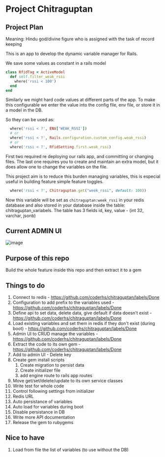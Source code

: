 # Project Chitraguptan

## Project Plan

Meaning: Hindu god/divine figure who is assigned with the task of record keeping

This is an app to develop the dynamic variable manager for Rails.

We save some values as constant in a rails model

``` rb
class RfidTag < ActiveModel
  def self.filter_weak_rssi
    where('rssi < 100')
  end
end
```

Similarly we might hard code values at different parts of the app. To make this
configurable we enter the value into the config file, env file, or store it in
a model in the DB.

So they can be used as:

```rb
  where('rssi < ?', ENV['WEAK_RSSI'])
  # or
  where('rssi < ?', Rails.configuration.custom_config.weak_rssi)
  # or
  where('rssi < ?', RfidSetting.first.weak_rssi)
```

First two required re deploying our rails app, and committing or changing files.
The last one requires you to create and maintain an extra model, but it does allow
one to change the variables on the file.

This project aim is to reduce this burden managing variables, this is especial useful in
building feature simple feature toggles.

```rb
  where('rssi < ?', Chitraguptan.get("week_rssi", default: 100))
```

Now this variable will be set as `chitraguptan:week_rssi` in your redis database and also
stored in your database inside the table: chitraguptan_variabels. The table has 3 fields
id, key, value  - (int 32, varchar, jsonb)

## Current ADMIN UI

![image](https://user-images.githubusercontent.com/979321/180947183-cc861cb1-c38e-4179-86dc-35079e1145d8.png)


## Purpose of this repo

Build the whole feature inside this repo and then extract it to a gem

## Things to do

1. Connect to redis - https://github.com/coderhs/chitraguptan/labels/Done
2. Configuration to add prefix to the variables used - https://github.com/coderhs/chitraguptan/labels/Done
3. Define api to set data, delete data, give default if data doesn't exist - https://github.com/coderhs/chitraguptan/labels/Done
4. Load existing variables and set them in redis if they don't exist (during boot) - https://github.com/coderhs/chitraguptan/labels/Done
5. Admin UI to CRUD manage the variables - https://github.com/coderhs/chitraguptan/labels/Done
6. Extract the code to its own gem - https://github.com/coderhs/chitraguptan/labels/Done
7. Add to admin UI - Delete key
8. Create gem install scripts
   1. Create migration to persist data
   2. Create initializer file
   3. add engine route to rails app routes
9. Move get/set/delete/update to its own service classes
10. Write test for whole code
11. Control following settings from initializer
   1. Redis URL
   2. Auto persistance of variables
   3. Auto load for variables during boot
   4. Disable persistance in DB
12. Write more API documentation
13. Release the gem to rubygems

## Nice to have

1. Load from file the list of variables (to use without the DB)
